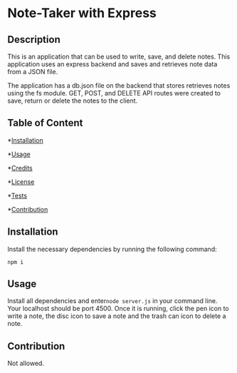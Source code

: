 # Note-Taker with Express

## Description

This is an application that can be used to write, save, and delete notes. This application uses an express backend and saves and retrieves note data from a JSON file.

The application has a db.json file on the backend that stores retrieves notes using the fs module. GET, POST, and DELETE API routes were created to save, return or delete the notes to the client.

## Table of Content

*[Installation](#installation)

*[Usage](#usage)

*[Credits](#credits)

*[License](#license)

*[Tests](#tests)

*[Contribution](#contribution)

## Installation

 Install the necessary dependencies by running the following command:

`npm i`

## Usage

Install all dependencies and enter`node server.js` in your command line. Your localhost should be port 4500. Once it is running, click the pen icon to write a note, the disc icon to save a note and the trash can icon to delete a note. 


## Contribution

Not allowed.






